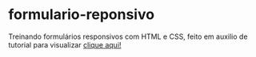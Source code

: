 # formulario-reponsivo
Treinando formulários responsivos com HTML e CSS, feito em auxilio de tutorial para visualizar [clique aqui!](https://letzc.github.io/formulario-reponsivo/)
